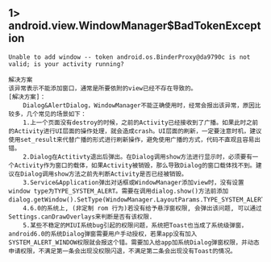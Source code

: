 ## 1> android.view.WindowManager$BadTokenException
	Unable to add window -- token android.os.BinderProxy@da9790c is not valid; is your activity running?

	解决方案
	该异常表示不能添加窗口，通常是所要依附的view已经不存在导致的。
	[解决方案]：
		Dialog&AlertDialog，WindowManager不能正确使用时，经常会报出该异常，原因比较多，几个常见的场景如下：
		1.上一个页面没有destroy的时候，之前的Activity已经接收到了广播。如果此时之前的Activity进行UI层面的操作处理，就会造成crash。UI层面的刷新，一定要注意时机，建议使用set_result来代替广播的形式进行刷新操作，避免使用广播的方式，代码不直观且容易出错。
		2.Dialog在Actitivty退出后弹出。在Dialog调用show方法进行显示时，必须要有一个Activity作为窗口的载体，如果Activity被销毁，那么导致Dialog的窗口载体找不到。建议在Dialog调用show方法之前先判断Activity是否已经被销毁。
		3.Service&Application弹出对话框或WindowManager添加view时，没有设置window type为TYPE_SYSTEM_ALERT。需要在调用dialog.show()方法前添加dialog.getWindow().SetType(WindowManager.LayoutParams.TYPE_SYSTEM_ALERT)。
		4.6.0的系统上, (非定制 rom 行为)若没有给予悬浮窗权限, 会弹出该问题, 可以通过Settings.canDrawOverlays来判断是否有该权限.
		5.某些不稳定的MIUI系统bug引起的权限问题，系统把Toast也当成了系统级弹窗，android6.0的系统Dialog弹窗需要用户手动授权，若果app没有加入SYSTEM_ALERT_WINDOW权限就会报这个错。需要加入给app加系统Dialog弹窗权限，并动态申请权限，不满足第一条会出现没权限闪退，不满足第二条会出现没有Toast的情况。